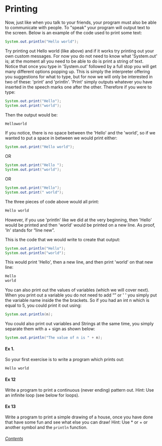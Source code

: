 Printing
=================
Now, just like when you talk to your friends, your program must also be able to communicate with people. To "speak" your program will output text to the screen.  Below is an example of the code used to print some text:

```java
System.out.println("Hello world");
```

Try printing out Hello world (like above) and if it works try printing out your own custom messages. For now you do not need to know what 'System.out' is; at the moment all you need to be able to do is print a string of text. Notice that once you type in 'System.out' followed by a full stop you will get many different options popping up. This is simply the interpreter offering you suggestions for what to type, but for now we will only be interested in two of these: 'print' and 'println'. 'Print' simply outputs whatever you have inserted in the speech marks one after the other. Therefore if you were to type:

```java
System.out.print("Hello");
System.out.print("world");
```

Then the output would be:

```java
Helloworld
```

If you notice, there is no space between the 'Hello' and the 'world', so if we wanted to put a space in between we would print either:

```java
System.out.print("Hello world");
```

OR

```java
System.out.print("Hello ");
System.out.print("world");
```

OR

```java
System.out.print("Hello");
System.out.print(" world");
```

The three pieces of code above would all print:

```java
Hello world
```

However, if you use 'println' like we did at the very beginning, then 'Hello' would be printed and then 'world' would be printed on a new line. As proof, 'ln' stands for “line new”.

This is the code that we would write to create that output:

```java
System.out.println("Hello");
System.out.println("world");
``` 
 
This would print 'Hello', then a new line, and then print 'world' on that new line:

```java
Hello
world
```

You can also print out the values of variables (which we will cover next). When you print out a variable you do not need to add “” or ' ' you simply put the variable name inside the the brackets.  So if you had an int n which is equal to 5, you could print it out using:

```java
System.out.println(n);
```

You could also print out variables and Strings at the same time, you simply separate them with a + sign as shown below:

```java
System.out.println("The value of n is " + n);
```

#### Ex 1. 
So your first exercise is to write a program which prints out: 
```java 
Hello world
```

#### Ex 12
Write a program to print a continuous (never ending) pattern out.
Hint: Use an infinite loop (see below for loops).

#### Ex 13
Write a program to print a simple drawing of a house, once you have done that have some fun and see what else you can draw!
Hint: Use * or + or another symbol and the `println` function.

###### [Contents](https://github.com/BillsJ/cadmus/blob/master/Chapter-1/Part%20I:%20Introduction_and_contents.md#contents)
